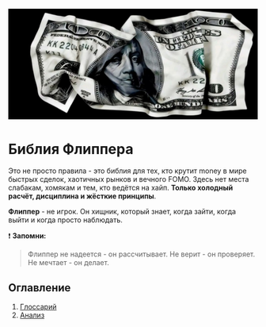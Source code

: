 ![IMG_20250429_153323](./IMG_20250429_153323.jpg)  
# Библия Флиппера  
  
Это не просто правила - это библия для тех, кто крутит money в мире быстрых сделок, хаотичных рынков и вечного FOMO. Здесь нет места слабакам, хомякам и тем, кто ведётся на хайп. **Только холодный расчёт, дисциплина и жёсткие принципы**.  
  
**Флиппер** - не игрок. Он хищник, который знает, когда зайти, когда выйти и когда просто наблюдать.  
  
❗️ **Запомни:**  
> Флиппер не надеется - он рассчитывает. Не верит - он проверяет. Не мечтает - он делает.  
  
## Оглавление  
  
1. [Глоссарий](./Glossary.md)  
2. [Анализ](./Analysis.md)